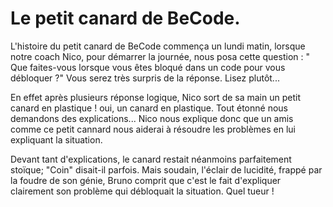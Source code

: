 # Le petit canard de BeCode.




L'histoire du petit canard de BeCode commença un lundi matin, lorsque notre coach Nico, pour démarrer la journée, nous posa cette question : " Que faites-vous lorsque vous êtes bloqué dans un code pour vous débloquer ?" Vous serez très surpris de la réponse. Lisez plutôt...

En effet après plusieurs réponse logique, Nico sort de sa main un petit canard en plastique ! oui, un canard en plastique. Tout étonné nous demandons des explications... Nico nous explique donc que un amis comme ce petit cannard nous aiderai à résoudre les problèmes en lui expliquant la situation.

Devant tant d'explications, le canard restait néanmoins parfaitement stoïque; "Coin" disait-il parfois.
Mais soudain, l'éclair de lucidité, frappé par la foudre de son génie, Bruno comprit que c'est le fait d'expliquer clairement
son problème qui débloquait la situation. Quel tueur !